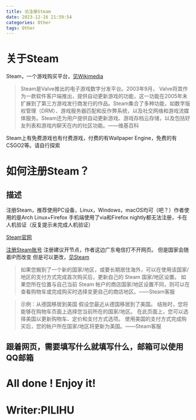 ```yaml
---
title: 论注册Steam
date: 2023-12-16 21:59:54
categories: Other
tags: Other
---
```

# 关于Steam
Steam，一个游戏购买平台，[见Wikimedia](https://zh.m.wikipedia.org/zh-cn/Steam)
> Steam是Valve推出的电子游戏数字分发平台。2003年9月， Valve将其作为一款软件客户端推出，提供自动更新游戏的功能，这一功能在2005年末扩展到了第三方游戏发行商发行的作品。Steam集合了多种功能，如数字版权管理（DRM）、游戏服务器匹配和反作弊系统，以及社交网络和游戏流媒体服务。Steam还为用户提供自动更新游戏、游戏存档云存储，以及包括好友列表和游戏内聊天在内的社区功能。——维基百科

Steam上有免费游戏也有付费游戏，付费的有Wallpaper Engine，免费的有CSGO2等。请自行探索

# 如何注册Steam？
## 描述
注册Steam，推荐使用PC设备，Linux，Windows，macOS均可（吧？）作者使用的是Arch Linux+Firefox
手机端使用了via和Firefox nightly都无法注册，卡在人机验证（反复提示未完成人机验证）

[Steam官网](https://store.steampowered.com/)

[注册Steam账号](https://store.steampowered.com/join)
注册建议开节点，作者这边广东电信打不开网页。
但是国家会随着IP而改变
但是可以更改，[见Steam](https://help.steampowered.com/zh-cn/faqs/view/2B3F-DAEF-846B-A0E8)
> 如果您搬到了一个新的国家/地区，或要长期居住海外，可以在使用该国家/地区的支付方式完成首次购买后，更新自己的 Steam 国家/地区设置。 如果您所在位置与自己当前 Steam 帐户的商店国家/地区设置不同，则可以在查看购物车或完成购买时选择变更自己的商店地区。——Steam客服

> 示例：从德国移居到美国
假设您最近从德国移居到了美国。 结账时，您将能够在购物车页面上选择您当前所在的国家/地区。 在此页面上，您可以选择美国以更新购物车、定价和支付方式选项。 使用美国的支付方式完成购买后，您的帐户所在国家/地区将更新为美国。——Steam客服

## 跟着网页，需要填写什么就填写什么，邮箱可以使用QQ邮箱

# All done ! Enjoy it!
# Writer:PILIHU
